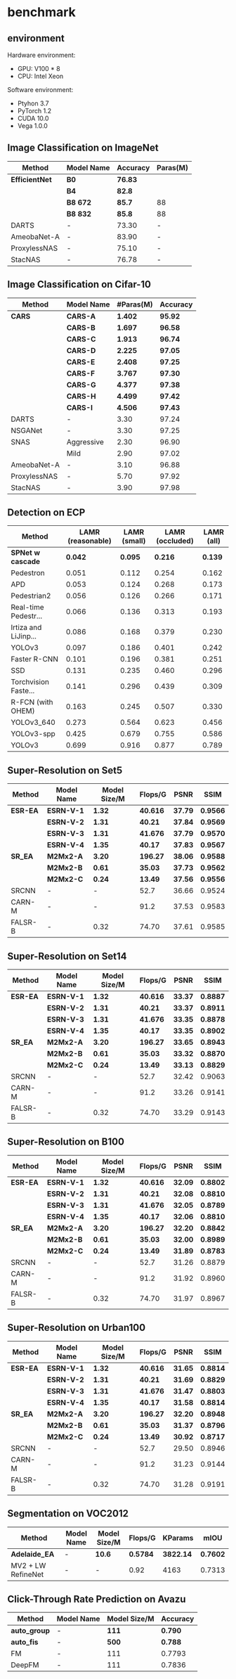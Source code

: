 # benchmark

## environment

Hardware environment:

* GPU: V100 * 8
* CPU: Intel Xeon

Software environment:

* Ptyhon 3.7
* PyTorch 1.2
* CUDA 10.0
* Vega 1.0.0

## Image Classification on ImageNet

| Method           | Model Name       | Accuracy   | Paras(M) |
| ------------     | ------------     | --------   | -----    |
| **EfficientNet** | **B0**           | **76.83**  |          |
|                  | **B4**           | **82.8**   |          |
|                  | **B8 672**       | **85.7**   |  88      |
|                  | **B8 832**       | **85.8**   |  88      |
| DARTS            | -                | 73.30      | -        |
| AmeobaNet-A      | -                | 83.90      | -        |
| ProxylessNAS     | -                | 75.10      | -        |
| StacNAS          | -                | 76.78      | -        |

## Image Classification on Cifar-10

| Method       | Model Name | #Paras(M) | Accuracy |
| ------------ | ---------- | --------- | -------- |
| **CARS**     | **CARS-A** | **1.402** | **95.92**|
|              | **CARS-B** | **1.697** | **96.58**|
|              | **CARS-C** | **1.913** | **96.74**|
|              | **CARS-D** | **2.225** | **97.05**|
|              | **CARS-E** | **2.408** | **97.25**|
|              | **CARS-F** | **3.767** | **97.30**|
|              | **CARS-G** | **4.377** | **97.38**|
|              | **CARS-H** | **4.499** | **97.42**|
|              | **CARS-I** | **4.506** | **97.43**|
| DARTS        | -          | 3.30      | 97.24    |
| NSGANet      | -          | 3.30      | 97.25    |
| SNAS         | Aggressive | 2.30      | 96.90    |
|              | Mild       | 2.90      | 97.02    |
| AmeobaNet-A  | -          | 3.10      | 96.88    |
| ProxylessNAS | -          | 5.70      | 97.92    |
| StacNAS      | -          | 3.90      | 97.98    |

## Detection on ECP

| Method                   | LAMR \(reasonable\)  | LAMR \(small\) | LAMR \(occluded\) | LAMR \(all\) |
| ------------------------ | -------------------- | -------------- | ----------------- | ------------ |
| **SPNet w cascade**      | **0\.042**           | **0\.095**     | **0\.216**        | **0\.139**   |
| Pedestron                | 0\.051               | 0\.112         | 0\.254            | 0\.162       |
| APD                      | 0\.053               | 0\.124         | 0\.268            | 0\.173       |
| Pedestrian2              | 0\.056               | 0\.126         | 0\.266            | 0\.171       |
| Real\-time Pedestr\.\.\. | 0\.066               | 0\.136         | 0\.313            | 0\.193       |
| Irtiza and LiJinp\.\.\.  | 0\.086               | 0\.168         | 0\.379            | 0\.230       |
| YOLOv3                   | 0\.097               | 0\.186         | 0\.401            | 0\.242       |
| Faster R\-CNN            | 0\.101               | 0\.196         | 0\.381            | 0\.251       |
| SSD                      | 0\.131               | 0\.235         | 0\.460            | 0\.296       |
| Torchvision Faste\.\.\.  | 0\.141               | 0\.296         | 0\.439            | 0\.309       |
| R\-FCN \(with OHEM\)     | 0\.163               | 0\.245         | 0\.507            | 0\.330       |
| YOLOv3\_640              | 0\.273               | 0\.564         | 0\.623            | 0\.456       |
| YOLOv3\-spp              | 0\.425               | 0\.679         | 0\.755            | 0\.586       |
| YOLOv3                   | 0\.699               | 0\.916         | 0\.877            | 0\.789       |

## Super-Resolution on Set5

| Method     | Model Name   | Model Size/M | Flops/G    | PSNR      | SSIM       |
| -------    | ----------   | ------------ | -------    | -----     | ------     |
| **ESR-EA** | **ESRN-V-1** | **1.32**     | **40.616** | **37.79** | **0.9566** |
|            | **ESRN-V-2** | **1.31**     | **40.21**  | **37.84** | **0.9569** |
|            | **ESRN-V-3** | **1.31**     | **41.676** | **37.79** | **0.9570** |
|            | **ESRN-V-4** | **1.35**     | **40.17**  | **37.83** | **0.9567** |
| **SR_EA**  | **M2Mx2-A**  | **3.20**     | **196.27** | **38.06** | **0.9588** |
|            | **M2Mx2-B**  | **0.61**     | **35.03**  | **37.73** | **0.9562** |
|            | **M2Mx2-C**  | **0.24**     | **13.49**  | **37.56** | **0.9556** |
| SRCNN      | -            | -            | 52.7       | 36.66     | 0.9524     |
| CARN-M     | -            | -            | 91.2       | 37.53     | 0.9583     |
| FALSR-B    | -            | 0.32         | 74.70      | 37.61     | 0.9585     |

## Super-Resolution on Set14

| Method     | Model Name   | Model Size/M | Flops/G    | PSNR      | SSIM       |
| -------    | ----------   | ------------ | -------    | -----     | ------     |
| **ESR-EA** | **ESRN-V-1** | **1.32**     | **40.616** | **33.37** | **0.8887** |
|            | **ESRN-V-2** | **1.31**     | **40.21**  | **33.37** | **0.8911** |
|            | **ESRN-V-3** | **1.31**     | **41.676** | **33.35** | **0.8878** |
|            | **ESRN-V-4** | **1.35**     | **40.17**  | **33.35** | **0.8902** |
| **SR_EA**  | **M2Mx2-A**  | **3.20**     | **196.27** | **33.65** | **0.8943** |
|            | **M2Mx2-B**  | **0.61**     | **35.03**  | **33.32** | **0.8870** |
|            | **M2Mx2-C**  | **0.24**     | **13.49**  | **33.13** | **0.8829** |
| SRCNN      | -            | -            | 52.7       | 32.42     | 0.9063     |
| CARN-M     | -            | -            | 91.2       | 33.26     | 0.9141     |
| FALSR-B    | -            | 0.32         | 74.70      | 33.29     | 0.9143     |

## Super-Resolution on B100

| Method     | Model Name   | Model Size/M | Flops/G    | PSNR      | SSIM       |
| -------    | ----------   | ------------ | -------    | -----     | ------     |
| **ESR-EA** | **ESRN-V-1** | **1.32**     | **40.616** | **32.09** | **0.8802** |
|            | **ESRN-V-2** | **1.31**     | **40.21**  | **32.08** | **0.8810** |
|            | **ESRN-V-3** | **1.31**     | **41.676** | **32.05** | **0.8789** |
|            | **ESRN-V-4** | **1.35**     | **40.17**  | **32.06** | **0.8810** |
| **SR_EA**  | **M2Mx2-A**  | **3.20**     | **196.27** | **32.20** | **0.8842** |
|            | **M2Mx2-B**  | **0.61**     | **35.03**  | **32.00** | **0.8989** |
|            | **M2Mx2-C**  | **0.24**     | **13.49**  | **31.89** | **0.8783** |
| SRCNN      | -            | -            | 52.7       | 31.26     | 0.8879     |
| CARN-M     | -            | -            | 91.2       | 31.92     | 0.8960     |
| FALSR-B    | -            | 0.32         | 74.70      | 31.97     | 0.8967     |

## Super-Resolution on Urban100

| Method     | Model Name   | Model Size/M | Flops/G    | PSNR      | SSIM       |
| -------    | ----------   | ------------ | -------    | -----     | ------     |
| **ESR-EA** | **ESRN-V-1** | **1.32**     | **40.616** | **31.65** | **0.8814** |
|            | **ESRN-V-2** | **1.31**     | **40.21**  | **31.69** | **0.8829** |
|            | **ESRN-V-3** | **1.31**     | **41.676** | **31.47** | **0.8803** |
|            | **ESRN-V-4** | **1.35**     | **40.17**  | **31.58** | **0.8814** |
| **SR_EA**  | **M2Mx2-A**  | **3.20**     | **196.27** | **32.20** | **0.8948** |
|            | **M2Mx2-B**  | **0.61**     | **35.03**  | **31.37** | **0.8796** |
|            | **M2Mx2-C**  | **0.24**     | **13.49**  | **30.92** | **0.8717** |
| SRCNN      | -            | -            | 52.7       | 29.50     | 0.8946     |
| CARN-M     | -            | -            | 91.2       | 31.23     | 0.9144     |
| FALSR-B    | -            | 0.32         | 74.70      | 31.28     | 0.9191     |

## Segmentation on VOC2012

| Method  | Model Name | Model Size/M | Flops/G | KParams | mIOU   |
| ------- | ---------- | ------------ | ------- | ------- | ------ |
| **Adelaide_EA** | - | **10.6** | **0.5784** | **3822.14** | **0.7602** |
| MV2 + LW RefineNet | - | - | 0.92 |  4163 | 0.7313 |

## Click-Through Rate Prediction on Avazu

| Method  | Model Name | Model Size/M | Accuracy |
| ------- | ---------- | -------| ------ |
| **auto_group** | - | **111** | **0.790** |
| **auto_fis** | - | **500** | **0.788** |
| FM | - | 111 | 0.7793 |
| DeepFM | - | 111 | 0.7836 |

